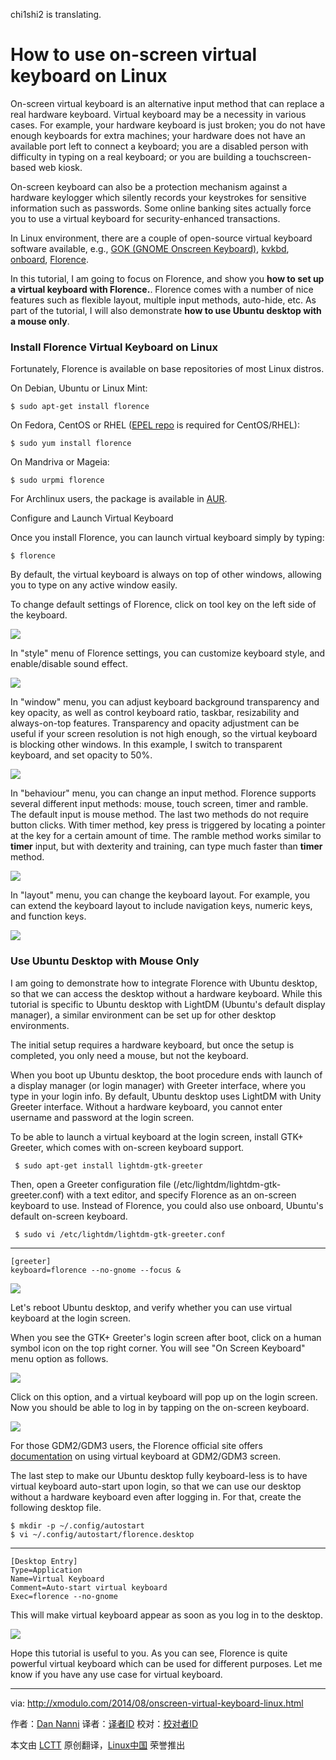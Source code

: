 chi1shi2 is translating.

How to use on-screen virtual keyboard on Linux
================================================================================
On-screen virtual keyboard is an alternative input method that can replace a real hardware keyboard. Virtual keyboard may be a necessity in various cases. For example, your hardware keyboard is just broken; you do not have enough keyboards for extra machines; your hardware does not have an available port left to connect a keyboard; you are a disabled person with difficulty in typing on a real keyboard; or you are building a touchscreen-based web kiosk.

On-screen keyboard can also be a protection mechanism against a hardware keylogger which silently records your keystrokes for sensitive information such as passwords. Some online banking sites actually force you to use a virtual keyboard for security-enhanced transactions.

In Linux environment, there are a couple of open-source virtual keyboard software available, e.g., [GOK (GNOME Onscreen Keyboard)][1], [kvkbd][2], [onboard][3], [Florence][4].

In this tutorial, I am going to focus on Florence, and show you **how to set up a virtual keyboard with Florence.**. Florence comes with a number of nice features such as flexible layout, multiple input methods, auto-hide, etc. As part of the tutorial, I will also demonstrate **how to use Ubuntu desktop with a mouse only**.

### Install Florence Virtual Keyboard on Linux ###

Fortunately, Florence is available on base repositories of most Linux distros.

On Debian, Ubuntu or Linux Mint:

    $ sudo apt-get install florence 

On Fedora, CentOS or RHEL ([EPEL repo][5] is required for CentOS/RHEL):

    $ sudo yum install florence

On Mandriva or Mageia:

    $ sudo urpmi florence 

For Archlinux users, the package is available in [AUR][6].

Configure and Launch Virtual Keyboard

Once you install Florence, you can launch virtual keyboard simply by typing:

    $ florence

By default, the virtual keyboard is always on top of other windows, allowing you to type on any active window easily.

To change default settings of Florence, click on tool key on the left side of the keyboard.

![](https://farm4.staticflickr.com/3923/14873468448_216c794244_z.jpg)

In "style" menu of Florence settings, you can customize keyboard style, and enable/disable sound effect.

![](https://farm6.staticflickr.com/5563/14873470478_de81aac39b_o.png)

In "window" menu, you can adjust keyboard background transparency and key opacity, as well as control keyboard ratio, taskbar, resizability and always-on-top features. Transparency and opacity adjustment can be useful if your screen resolution is not high enough, so the virtual keyboard is blocking other windows. In this example, I switch to transparent keyboard, and set opacity to 50%.

![](https://farm6.staticflickr.com/5556/15060050245_1534127d1c_z.jpg)

In "behaviour" menu, you can change an input method. Florence supports several different input methods: mouse, touch screen, timer and ramble. The default input is mouse method. The last two methods do not require button clicks. With timer method, key press is triggered by locating a pointer at the key for a certain amount of time. The ramble method works similar to **timer** input, but with dexterity and training, can type much faster than **timer** method.

![](https://farm4.staticflickr.com/3843/14873384900_82baef4c22_o.png)

In "layout" menu, you can change the keyboard layout. For example, you can extend the keyboard layout to include navigation keys, numeric keys, and function keys.

![](https://farm6.staticflickr.com/5556/15057015461_e611b6ee25_z.jpg)

### Use Ubuntu Desktop with Mouse Only ###

I am going to demonstrate how to integrate Florence with Ubuntu desktop, so that we can access the desktop without a hardware keyboard. While this tutorial is specific to Ubuntu desktop with LightDM (Ubuntu's default display manager), a similar environment can be set up for other desktop environments.

The initial setup requires a hardware keyboard, but once the setup is completed, you only need a mouse, but not the keyboard.

When you boot up Ubuntu desktop, the boot procedure ends with launch of a display manager (or login manager) with Greeter interface, where you type in your login info. By default, Ubuntu desktop uses LightDM with Unity Greeter interface. Without a hardware keyboard, you cannot enter username and password at the login screen.

To be able to launch a virtual keyboard at the login screen, install GTK+ Greeter, which comes with on-screen keyboard support.

     $ sudo apt-get install lightdm-gtk-greeter 

Then, open a Greeter configuration file (/etc/lightdm/lightdm-gtk-greeter.conf) with a text editor, and specify Florence as an on-screen keyboard to use. Instead of Florence, you could also use onboard, Ubuntu's default on-screen keyboard.

     $ sudo vi /etc/lightdm/lightdm-gtk-greeter.conf 

----------

    [greeter]
    keyboard=florence --no-gnome --focus &

![](https://farm6.staticflickr.com/5554/15056999361_180dc724b2_z.jpg)

Let's reboot Ubuntu desktop, and verify whether you can use virtual keyboard at the login screen.

When you see the GTK+ Greeter's login screen after boot, click on a human symbol icon on the top right corner. You will see "On Screen Keyboard" menu option as follows.

![](https://farm6.staticflickr.com/5554/14873314399_e48bd6eb84_z.jpg)

Click on this option, and a virtual keyboard will pop up on the login screen. Now you should be able to log in by tapping on the on-screen keyboard.

![](https://farm6.staticflickr.com/5572/14873460568_02480cccb7_z.jpg)

For those GDM2/GDM3 users, the Florence official site offers [documentation][7] on using virtual keyboard at GDM2/GDM3 screen.

The last step to make our Ubuntu desktop fully keyboard-less is to have virtual keyboard auto-start upon login, so that we can use our desktop without a hardware keyboard even after logging in. For that, create the following desktop file.

    $ mkdir -p ~/.config/autostart
    $ vi ~/.config/autostart/florence.desktop 

----------

    [Desktop Entry]
    Type=Application
    Name=Virtual Keyboard
    Comment=Auto-start virtual keyboard
    Exec=florence --no-gnome

This will make virtual keyboard appear as soon as you log in to the desktop.

![](https://farm4.staticflickr.com/3873/15037038376_f8359f3a65_z.jpg)

Hope this tutorial is useful to you. As you can see, Florence is quite powerful virtual keyboard which can be used for different purposes. Let me know if you have any use case for virtual keyboard.

--------------------------------------------------------------------------------

via: http://xmodulo.com/2014/08/onscreen-virtual-keyboard-linux.html

作者：[Dan Nanni][a]
译者：[译者ID](https://github.com/译者ID)
校对：[校对者ID](https://github.com/校对者ID)

本文由 [LCTT](https://github.com/LCTT/TranslateProject) 原创翻译，[Linux中国](http://linux.cn/) 荣誉推出

[a]:http://xmodulo.com/author/nanni
[1]:https://developer.gnome.org/gok/
[2]:http://homepage3.nifty.com/tsato/xvkbd/
[3]:https://launchpad.net/onboard
[4]:http://florence.sourceforge.net/
[5]:http://xmodulo.com/2013/03/how-to-set-up-epel-repository-on-centos.html
[6]:https://aur.archlinux.org/packages/florence/
[7]:http://florence.sourceforge.net/english/how-to.html